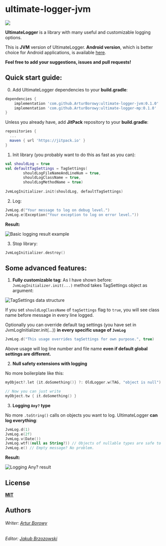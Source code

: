 # ultimate-logger-jvm
[![](https://jitpack.io/v/ArturBorowy/ultimate-logger-jvm.svg)](https://jitpack.io/#ArturBorowy/ultimate-logger-jvm)

**UltimateLogger** is a library with many useful and customizable logging options.

This is **JVM** version of UltimateLogger. **Android version**, which is better choice for Android applications, is available [here](https://github.com/ArturBorowy/ultimate-logger-android).

**Feel free to add your suggestions, issues and pull requests!**

## Quick start guide:

0. Add UltimateLogger dependencies to your **build.gradle**:
```groovy
dependencies {
    implementation 'com.github.ArturBorowy:ultimate-logger-jvm:0.1.0'
    implementation 'com.github.ArturBorowy:ultimate-logger-mp:0.1.0'
}
```

Unless you already have, add **JitPack** repository to your **build.gradle**:

```groovy
repositories {
  ...
  maven { url 'https://jitpack.io' }
}
```

1. Init library (you probably want to do this as fast as you can):

```kotlin
val shouldLog = true
val defaultTagSettings = TagSettings(
        shouldLogFileNameAndLineNum = true,
        shouldLogClassName = true,
        shouldLogMethodName = true)
        
JvmLogInitializer.init(shouldLog, defaultTagSettings)
```

2. Log:
```kotlin
JvmLog.d("Your message to log on debug level.")
JvmLog.e(Exception("Your exception to log on error level."))
```
**Result:**

![Basic logging result example](https://i.imgur.com/XqKzrEb.png)

3. Stop library:
```kotlin
JvmLogInitializer.destroy()
```

## Some advanced features:
1. **Fully customizable tag**:
As I have shown before: `JvmLogInitializer.init(...)` method takes TagSettings object as argument:

![TagSettings data structure](https://i.imgur.com/oARBKaw.png)

If you set `shouldLogClassName` of `tagSettings` flag to `true`, you will see class name before message in every line logged.

Optionally you can override default tag settings (you have set in JvmLogInitializer.init(...)) **in every specific usage of `JvmLog`**

```kotlin
JvmLog.d("This usage overrides tagSettings for own purpose.", true)
```
Above usage will log line number and file name **even if default global settings are different.**

2. **Null safety extensions with logging**

No more boilerplate like this:
```kotlin
myObject?.let {it.doSomething()} ?: OldLogger.w(TAG, "object is null")

// Now you can just write
myObject.tw { it.doSomething() }
```

3. **Logging `Any?` type**

No more `.toString()` calls on objects you want to log. UltimateLogger **can log everything**:

```kotlin
JvmLog.d(1)
JvmLog.e(2f)
JvmLog.v(Date())
JvmLog.wtf((null as String?)) // Objects of nullable types are safe to log!
JvmLog.e() // Empty message? No problem.
```
**Result:**

![Logging Any? result](https://i.imgur.com/NWytUGK.png)

## License

**[MIT](LICENSE)**
  
## Authors
  
###### Writer: [Artur Borowy](https://github.com/ArturBorowy)
###### Editor: [Jakub Brzozowski](https://github.com/KubaB)
